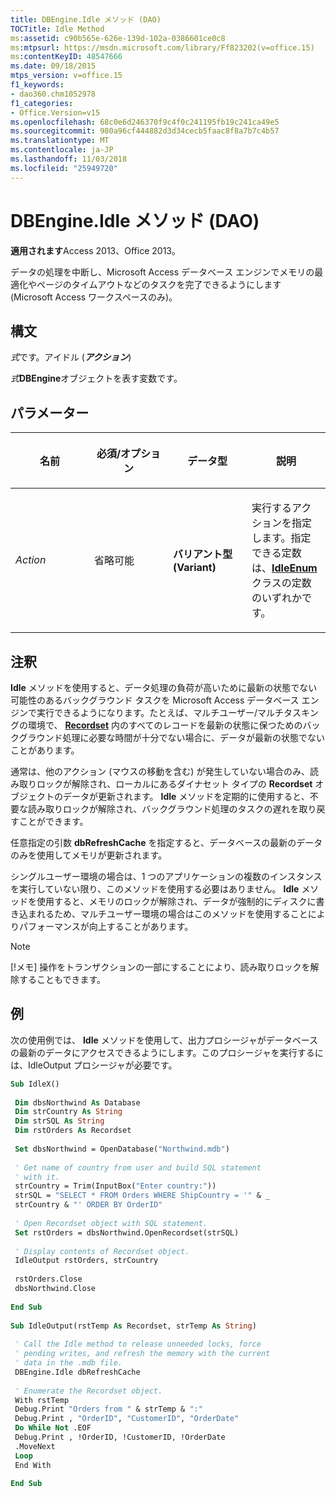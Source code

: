 ```yaml
---
title: DBEngine.Idle メソッド (DAO)
TOCTitle: Idle Method
ms:assetid: c90b565e-626e-139d-102a-0386601ce0c8
ms:mtpsurl: https://msdn.microsoft.com/library/Ff823202(v=office.15)
ms:contentKeyID: 48547666
ms.date: 09/18/2015
mtps_version: v=office.15
f1_keywords:
- dao360.chm1052978
f1_categories:
- Office.Version=v15
ms.openlocfilehash: 68c0e6d246370f9c4f0c241195fb19c241ca49e5
ms.sourcegitcommit: 980a96cf444882d3d34cecb5faac8f8a7b7c4b57
ms.translationtype: MT
ms.contentlocale: ja-JP
ms.lasthandoff: 11/03/2018
ms.locfileid: "25949720"
---
```

# <a name="dbengineidle-method-dao"></a>DBEngine.Idle メソッド (DAO)

**適用されます**Access 2013、Office 2013。

データの処理を中断し、Microsoft Access データベース エンジンでメモリの最適化やページのタイムアウトなどのタスクを完了できるようにします (Microsoft Access ワークスペースのみ)。

## <a name="syntax"></a>構文

*式*です。アイドル (***アクション***)

*式***DBEngine**オブジェクトを表す変数です。

## <a name="parameters"></a>パラメーター

<table>
<colgroup>
<col style="width: 25%" />
<col style="width: 25%" />
<col style="width: 25%" />
<col style="width: 25%" />
</colgroup>
<thead>
<tr class="header">
<th><p>名前</p></th>
<th><p>必須/オプション</p></th>
<th><p>データ型</p></th>
<th><p>説明</p></th>
</tr>
</thead>
<tbody>
<tr class="odd">
<td><p><em>Action</em></p></td>
<td><p>省略可能</p></td>
<td><p><strong>バリアント型 (Variant)</strong></p></td>
<td><p>実行するアクションを指定します。指定できる定数は、<strong><a href="idleenum-enumeration-dao.md">IdleEnum</a></strong> クラスの定数のいずれかです。</p></td>
</tr>
</tbody>
</table>


## <a name="remarks"></a>注釈

**Idle** メソッドを使用すると、データ処理の負荷が高いために最新の状態でない可能性のあるバックグラウンド タスクを Microsoft Access データベース エンジンで実行できるようになります。たとえば、マルチユーザー/マルチタスキングの環境で、 **[Recordset](recordset-object-dao.md)** 内のすべてのレコードを最新の状態に保つためのバックグラウンド処理に必要な時間が十分でない場合に、データが最新の状態でないことがあります。

通常は、他のアクション (マウスの移動を含む) が発生していない場合のみ、読み取りロックが解除され、ローカルにあるダイナセット タイプの **Recordset** オブジェクトのデータが更新されます。 **Idle** メソッドを定期的に使用すると、不要な読み取りロックが解除され、バックグラウンド処理のタスクの遅れを取り戻すことができます。

任意指定の引数 **dbRefreshCache** を指定すると、データベースの最新のデータのみを使用してメモリが更新されます。

シングルユーザー環境の場合は、1 つのアプリケーションの複数のインスタンスを実行していない限り、このメソッドを使用する必要はありません。 **Idle** メソッドを使用すると、メモリのロックが解除され、データが強制的にディスクに書き込まれるため、マルチユーザー環境の場合はこのメソッドを使用することによりパフォーマンスが向上することがあります。


> [!NOTE]
> [!メモ] 操作をトランザクションの一部にすることにより、読み取りロックを解除することもできます。

## <a name="example"></a>例

次の使用例では、 **Idle** メソッドを使用して、出力プロシージャがデータベースの最新のデータにアクセスできるようにします。このプロシージャを実行するには、IdleOutput プロシージャが必要です。

```vb 
Sub IdleX() 
 
 Dim dbsNorthwind As Database 
 Dim strCountry As String 
 Dim strSQL As String 
 Dim rstOrders As Recordset 
 
 Set dbsNorthwind = OpenDatabase("Northwind.mdb") 
 
 ' Get name of country from user and build SQL statement 
 ' with it. 
 strCountry = Trim(InputBox("Enter country:")) 
 strSQL = "SELECT * FROM Orders WHERE ShipCountry = '" & _ 
 strCountry & "' ORDER BY OrderID" 
 
 ' Open Recordset object with SQL statement. 
 Set rstOrders = dbsNorthwind.OpenRecordset(strSQL) 
 
 ' Display contents of Recordset object. 
 IdleOutput rstOrders, strCountry 
 
 rstOrders.Close 
 dbsNorthwind.Close 
 
End Sub 
 
Sub IdleOutput(rstTemp As Recordset, strTemp As String) 
 
 ' Call the Idle method to release unneeded locks, force 
 ' pending writes, and refresh the memory with the current 
 ' data in the .mdb file. 
 DBEngine.Idle dbRefreshCache 
 
 ' Enumerate the Recordset object. 
 With rstTemp 
 Debug.Print "Orders from " & strTemp & ":" 
 Debug.Print , "OrderID", "CustomerID", "OrderDate" 
 Do While Not .EOF 
 Debug.Print , !OrderID, !CustomerID, !OrderDate 
 .MoveNext 
 Loop 
 End With 
 
End Sub 
 
```

